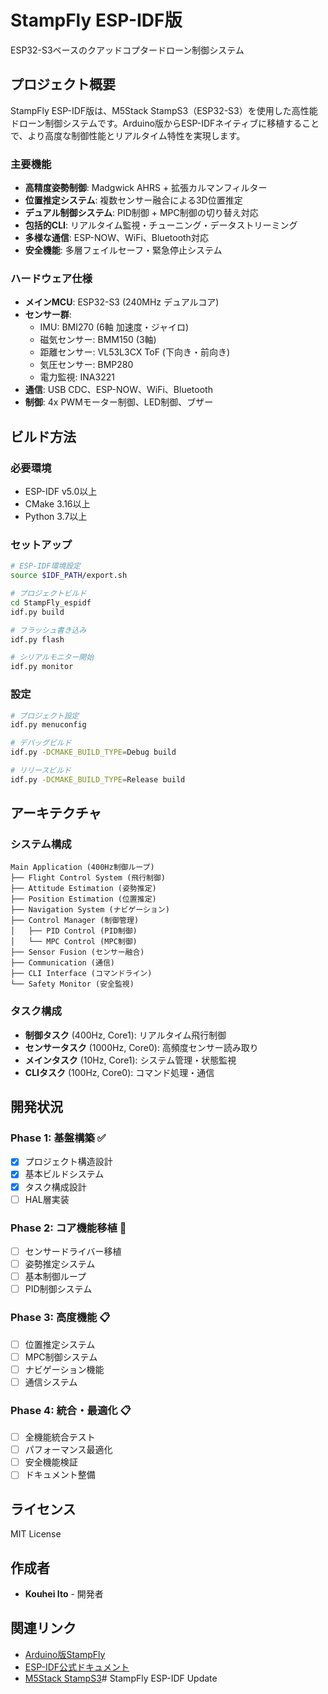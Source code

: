 # StampFly ESP-IDF版

ESP32-S3ベースのクアッドコプタードローン制御システム

## プロジェクト概要

StampFly ESP-IDF版は、M5Stack StampS3（ESP32-S3）を使用した高性能ドローン制御システムです。Arduino版からESP-IDFネイティブに移植することで、より高度な制御性能とリアルタイム特性を実現します。

### 主要機能

- **高精度姿勢制御**: Madgwick AHRS + 拡張カルマンフィルター
- **位置推定システム**: 複数センサー融合による3D位置推定
- **デュアル制御システム**: PID制御 + MPC制御の切り替え対応
- **包括的CLI**: リアルタイム監視・チューニング・データストリーミング
- **多様な通信**: ESP-NOW、WiFi、Bluetooth対応
- **安全機能**: 多層フェイルセーフ・緊急停止システム

### ハードウェア仕様

- **メインMCU**: ESP32-S3 (240MHz デュアルコア)
- **センサー群**:
  - IMU: BMI270 (6軸 加速度・ジャイロ)
  - 磁気センサー: BMM150 (3軸)
  - 距離センサー: VL53L3CX ToF (下向き・前向き)
  - 気圧センサー: BMP280
  - 電力監視: INA3221
- **通信**: USB CDC、ESP-NOW、WiFi、Bluetooth
- **制御**: 4x PWMモーター制御、LED制御、ブザー

## ビルド方法

### 必要環境

- ESP-IDF v5.0以上
- CMake 3.16以上
- Python 3.7以上

### セットアップ

```bash
# ESP-IDF環境設定
source $IDF_PATH/export.sh

# プロジェクトビルド
cd StampFly_espidf
idf.py build

# フラッシュ書き込み
idf.py flash

# シリアルモニター開始
idf.py monitor
```

### 設定

```bash
# プロジェクト設定
idf.py menuconfig

# デバッグビルド
idf.py -DCMAKE_BUILD_TYPE=Debug build

# リリースビルド
idf.py -DCMAKE_BUILD_TYPE=Release build
```

## アーキテクチャ

### システム構成

```
Main Application (400Hz制御ループ)
├── Flight Control System (飛行制御)
├── Attitude Estimation (姿勢推定)
├── Position Estimation (位置推定)
├── Navigation System (ナビゲーション)
├── Control Manager (制御管理)
│   ├── PID Control (PID制御)
│   └── MPC Control (MPC制御)
├── Sensor Fusion (センサー融合)
├── Communication (通信)
├── CLI Interface (コマンドライン)
└── Safety Monitor (安全監視)
```

### タスク構成

- **制御タスク** (400Hz, Core1): リアルタイム飛行制御
- **センサータスク** (1000Hz, Core0): 高頻度センサー読み取り
- **メインタスク** (10Hz, Core1): システム管理・状態監視
- **CLIタスク** (100Hz, Core0): コマンド処理・通信

## 開発状況

### Phase 1: 基盤構築 ✅
- [x] プロジェクト構造設計
- [x] 基本ビルドシステム
- [x] タスク構成設計
- [ ] HAL層実装

### Phase 2: コア機能移植 🚧
- [ ] センサードライバー移植
- [ ] 姿勢推定システム
- [ ] 基本制御ループ
- [ ] PID制御システム

### Phase 3: 高度機能 📋
- [ ] 位置推定システム
- [ ] MPC制御システム
- [ ] ナビゲーション機能
- [ ] 通信システム

### Phase 4: 統合・最適化 📋
- [ ] 全機能統合テスト
- [ ] パフォーマンス最適化
- [ ] 安全機能検証
- [ ] ドキュメント整備

## ライセンス

MIT License

## 作成者

- **Kouhei Ito** - 開発者

## 関連リンク

- [Arduino版StampFly](../StampFly_sandbox/)
- [ESP-IDF公式ドキュメント](https://docs.espressif.com/projects/esp-idf/)
- [M5Stack StampS3](https://docs.m5stack.com/en/core/StampS3)# StampFly ESP-IDF Update
